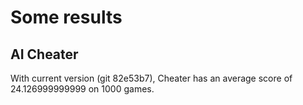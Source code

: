 # Some results

## AI Cheater

With current version (git 82e53b7), 
Cheater has an average score of 24.126999999999 on 1000 games.
